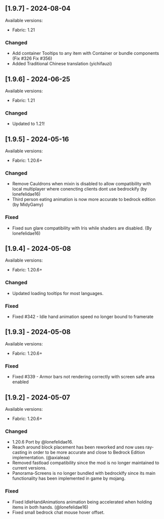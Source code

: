 ## [1.9.7] - 2024-08-04

Available versions:
-   Fabric: 1.21

### Changed

-   Add container Tooltips to any item with Container or bundle components (Fix #326 Fix #356)
-   Added Traditional Chinese translation (yichifauzi)

## [1.9.6] - 2024-06-25

Available versions:
-   Fabric: 1.21

### Changed

-   Updated to 1.21! 

## [1.9.5] - 2024-05-16

Available versions:
-   Fabric: 1.20.6+

### Changed

-   Remove Cauldrons when mixin is disabled to allow compatibility with local multiplayer where conencting clients dont use bedrockify (by lonefelidae16)
-   Third person eating animation is now more accurate to bedrock edition (by MidyGamy)

### Fixed

-   Fixed sun glare compatibility with Iris while shaders are disabled. (By lonefelidae16)

## [1.9.4] - 2024-05-08

Available versions:
-   Fabric: 1.20.6+

### Changed

-   Updated loading tooltips for most languages.

### Fixed

-   Fixed #342 - Idle hand animation speed no longer bound to framerate

## [1.9.3] - 2024-05-08

Available versions:
-   Fabric: 1.20.6+

### Fixed

-   Fixed #339 - Armor bars not rendering correctly with screen safe area enabled

## [1.9.2] - 2024-05-07

Available versions:
-   Fabric: 1.20.6+

### Changed

-   1.20.6 Port by @lonefelidae16.
-   Reach around block placement has been reworked and now uses ray-casting in order to be more accurate and close to Bedrock Edition implementation. (@axialeaa)
-   Removed fastload compatibility since the mod is no longer maintained to current versions.
-   Panorama-Screens is no longer bundled with bedrockIfy since its main functionality has been implemented in game by mojang.

### Fixed

-   Fixed IdleHandAnimations animation being accelerated when holding items in both hands. (@lonefelidae16)
-   Fixed small bedrock chat mouse hover offset.
